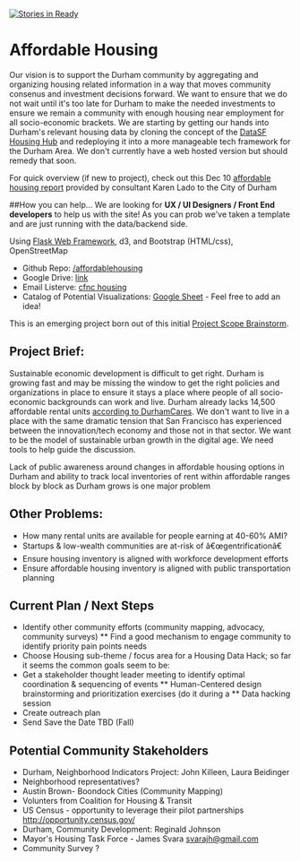 <!-- -->
[![Stories in Ready](https://badge.waffle.io/codefordurham/affordablehousing.png?label=Ready)](https://waffle.io/codefordurham/school-navigator)

# Affordable Housing

Our vision is to support the Durham community by aggregating and organizing housing related information in a way that moves community consenus and investment decisions forward. We want to ensure that we do not wait until it's too late for Durham to make the needed investments to ensure we remain a community with enough housing near employment for all socio-economic brackets. We are starting by getting our hands into Durham's relevant housing data by cloning the concept of the [DataSF Housing Hub](http://housing.datasf.org/data-browser/) and redeploying it into a more manageable tech framework for the Durham Area. We don't currently have a web hosted version but should remedy that soon.

For quick overview (if new to project), check out this Dec 10 [affordable housing report](http://www.durhamnc.gov/agendas_new/2015/cws20151221/10833_PRESENTATION_ENTERPRISE_PRESENTATION_381541_671480.PDF) provided by consultant Karen Lado to the City of Durham

##How you can help...
We are looking for **UX / UI Designers / Front End developers** to help us with the site! As you can prob we've taken a template and are just running with the data/backend side. 

Using [Flask Web Framework](https://www.fullstackpython.com/flask.html), d3, and Bootstrap (HTML/css), OpenStreetMap

* Github Repo: [/affordablehousing](https://github.com/codefordurham/affordablehousing)
* Google Drive: [link](https://drive.google.com/open?id=0B-grTxZ2aMjEbThCNnNPSWU5NTA)
* Email Listerve: [cfnc housing](https://groups.google.com/forum/#!forum/cfnc_housing)
* Catalog of Potential Visualizations: [Google Sheet](https://docs.google.com/spreadsheets/d/1yjvVzBikWil_PxPg786eb2ON4RgsG23jjXjF4BBDxEA/edit?usp=sharing) - Feel free to add an idea!

This is an emerging project born out of this initial [Project Scope Brainstorm](https://docs.google.com/document/d/1bfjVL8-oBa3JkihRLWpDK6rIZHQ48Gc3Zxy5rM1ch4A/edit).

## Project Brief:

Sustainable economic development is difficult to get right. Durham is growing fast and may be missing the window to get the right policies and organizations in place to ensure it stays a place where people of all socio-economic backgrounds can work and live. Durham already lacks 14,500 affordable rental units [according to DurhamCares](http://www.durhamcares.org/portfolio/affordable-housing-infographic). We don't want to live in a place with the same dramatic tension that San Francisco has experienced between the innovation/tech economy and those not in that sector. We want to be the model of sustainable urban growth in the digital age. We need tools to help guide the discussion.

Lack of public awareness around changes in affordable housing options in Durham and ability to track local inventories of rent within affordable ranges block by block as Durham grows is one major problem

## Other Problems:

* How many rental units are available for people earning at 40-60% AMI?
* Startups & low-wealth communities are at-risk of â€œgentrificationâ€ 
* Ensure housing inventory is aligned with workforce development efforts
* Ensure affordable housing inventory is aligned with public transportation planning

## Current Plan / Next Steps
* Identify other community efforts (community mapping, advocacy, community surveys)
** Find a good mechanism to engage community to identify priority pain points needs
* Choose Housing sub-theme / focus area for a Housing Data Hack; so far it seems the common goals seem to be: 
* Get a stakeholder thought leader meeting to identify optimal coordination & sequencing of events
** Human-Centered design brainstorming and prioritization exercises (do it during a 
** Data hacking session
* Create outreach plan
* Send Save the Date TBD (Fall)

## Potential Community Stakeholders
* Durham, Neighborhood Indicators Project: John Killeen, Laura Beidinger
* Neighborhood representatives?
* Austin Brown- Boondock Cities (Community Mapping)
* Volunters from Coalition for Housing & Transit
* US Census - opportunity to leverage their pilot partnerships http://opportunity.census.gov/
* Durham, Community Development: Reginald Johnson
* Mayor's Housing Task Force - James Svara <svarajh@gmail.com>
* Community Survey ?
